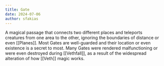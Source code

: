```yaml
---
title: Gate
date: 2024-07-06
author: sfakias
---
```


A magical passage that connects two different places and teleports creatures from one area to the other, ignoring the boundaries of distance or even [[Planes]]. Most Gates are well-guarded and their location or even existence is a secret to most. Many Gates were rendered malfunctioning or were even destroyed during [[Vethfall]], as a result of the widespread alteration of how [[Veth]] magic works.